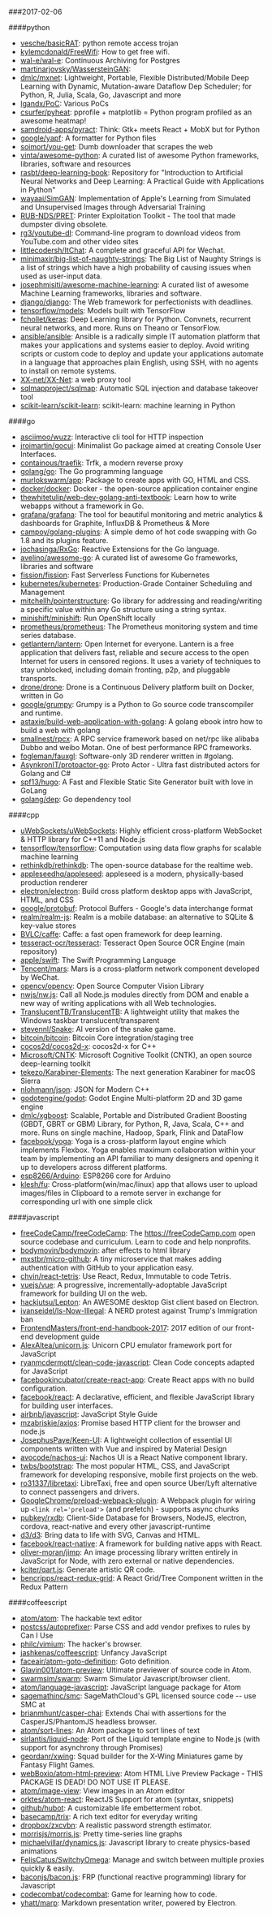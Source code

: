 ###2017-02-06

####python
* [vesche/basicRAT](https://github.com/vesche/basicRAT): python remote access trojan
* [kylemcdonald/FreeWifi](https://github.com/kylemcdonald/FreeWifi): How to get free wifi.
* [wal-e/wal-e](https://github.com/wal-e/wal-e): Continuous Archiving for Postgres
* [martinarjovsky/WassersteinGAN](https://github.com/martinarjovsky/WassersteinGAN): 
* [dmlc/mxnet](https://github.com/dmlc/mxnet): Lightweight, Portable, Flexible Distributed/Mobile Deep Learning with Dynamic, Mutation-aware Dataflow Dep Scheduler; for Python, R, Julia, Scala, Go, Javascript and more
* [lgandx/PoC](https://github.com/lgandx/PoC): Various PoCs
* [csurfer/pyheat](https://github.com/csurfer/pyheat): pprofile + matplotlib = Python program profiled as an awesome heatmap!
* [samdroid-apps/pyract](https://github.com/samdroid-apps/pyract): Think: Gtk+ meets React + MobX but for Python
* [google/yapf](https://github.com/google/yapf): A formatter for Python files
* [soimort/you-get](https://github.com/soimort/you-get):  Dumb downloader that scrapes the web
* [vinta/awesome-python](https://github.com/vinta/awesome-python): A curated list of awesome Python frameworks, libraries, software and resources
* [rasbt/deep-learning-book](https://github.com/rasbt/deep-learning-book): Repository for "Introduction to Artificial Neural Networks and Deep Learning: A Practical Guide with Applications in Python"
* [wayaai/SimGAN](https://github.com/wayaai/SimGAN): Implementation of Apple's Learning from Simulated and Unsupervised Images through Adversarial Training
* [RUB-NDS/PRET](https://github.com/RUB-NDS/PRET): Printer Exploitation Toolkit - The tool that made dumpster diving obsolete.
* [rg3/youtube-dl](https://github.com/rg3/youtube-dl): Command-line program to download videos from YouTube.com and other video sites
* [littlecodersh/ItChat](https://github.com/littlecodersh/ItChat): A complete and graceful API for Wechat. 
* [minimaxir/big-list-of-naughty-strings](https://github.com/minimaxir/big-list-of-naughty-strings): The Big List of Naughty Strings is a list of strings which have a high probability of causing issues when used as user-input data.
* [josephmisiti/awesome-machine-learning](https://github.com/josephmisiti/awesome-machine-learning): A curated list of awesome Machine Learning frameworks, libraries and software.
* [django/django](https://github.com/django/django): The Web framework for perfectionists with deadlines.
* [tensorflow/models](https://github.com/tensorflow/models): Models built with TensorFlow
* [fchollet/keras](https://github.com/fchollet/keras): Deep Learning library for Python. Convnets, recurrent neural networks, and more. Runs on Theano or TensorFlow.
* [ansible/ansible](https://github.com/ansible/ansible): Ansible is a radically simple IT automation platform that makes your applications and systems easier to deploy. Avoid writing scripts or custom code to deploy and update your applications automate in a language that approaches plain English, using SSH, with no agents to install on remote systems.
* [XX-net/XX-Net](https://github.com/XX-net/XX-Net): a web proxy tool
* [sqlmapproject/sqlmap](https://github.com/sqlmapproject/sqlmap): Automatic SQL injection and database takeover tool
* [scikit-learn/scikit-learn](https://github.com/scikit-learn/scikit-learn): scikit-learn: machine learning in Python

####go
* [asciimoo/wuzz](https://github.com/asciimoo/wuzz): Interactive cli tool for HTTP inspection
* [jroimartin/gocui](https://github.com/jroimartin/gocui): Minimalist Go package aimed at creating Console User Interfaces.
* [containous/traefik](https://github.com/containous/traefik): Trfk, a modern reverse proxy
* [golang/go](https://github.com/golang/go): The Go programming language
* [murlokswarm/app](https://github.com/murlokswarm/app): Package to create apps with GO, HTML and CSS.
* [docker/docker](https://github.com/docker/docker): Docker - the open-source application container engine
* [thewhitetulip/web-dev-golang-anti-textbook](https://github.com/thewhitetulip/web-dev-golang-anti-textbook): Learn how to write webapps without a framework in Go.
* [grafana/grafana](https://github.com/grafana/grafana): The tool for beautiful monitoring and metric analytics & dashboards for Graphite, InfluxDB & Prometheus & More
* [campoy/golang-plugins](https://github.com/campoy/golang-plugins): A simple demo of hot code swapping with Go 1.8 and its plugins feature.
* [jochasinga/RxGo](https://github.com/jochasinga/RxGo): Reactive Extensions for the Go language.
* [avelino/awesome-go](https://github.com/avelino/awesome-go): A curated list of awesome Go frameworks, libraries and software
* [fission/fission](https://github.com/fission/fission): Fast Serverless Functions for Kubernetes
* [kubernetes/kubernetes](https://github.com/kubernetes/kubernetes): Production-Grade Container Scheduling and Management
* [mitchellh/pointerstructure](https://github.com/mitchellh/pointerstructure): Go library for addressing and reading/writing a specific value within any Go structure using a string syntax.
* [minishift/minishift](https://github.com/minishift/minishift): Run OpenShift locally
* [prometheus/prometheus](https://github.com/prometheus/prometheus): The Prometheus monitoring system and time series database.
* [getlantern/lantern](https://github.com/getlantern/lantern):  Open Internet for everyone. Lantern is a free application that delivers fast, reliable and secure access to the open Internet for users in censored regions. It uses a variety of techniques to stay unblocked, including domain fronting, p2p, and pluggable transports.
* [drone/drone](https://github.com/drone/drone): Drone is a Continuous Delivery platform built on Docker, written in Go
* [google/grumpy](https://github.com/google/grumpy): Grumpy is a Python to Go source code transcompiler and runtime.
* [astaxie/build-web-application-with-golang](https://github.com/astaxie/build-web-application-with-golang): A golang ebook intro how to build a web with golang
* [smallnest/rpcx](https://github.com/smallnest/rpcx): A RPC service framework based on net/rpc like alibaba Dubbo and weibo Motan. One of best performance RPC frameworks.
* [fogleman/fauxgl](https://github.com/fogleman/fauxgl): Software-only 3D renderer written in #golang.
* [AsynkronIT/protoactor-go](https://github.com/AsynkronIT/protoactor-go): Proto Actor - Ultra fast distributed actors for Golang and C#
* [spf13/hugo](https://github.com/spf13/hugo): A Fast and Flexible Static Site Generator built with love in GoLang
* [golang/dep](https://github.com/golang/dep): Go dependency tool

####cpp
* [uWebSockets/uWebSockets](https://github.com/uWebSockets/uWebSockets): Highly efficient cross-platform WebSocket & HTTP library for C++11 and Node.js
* [tensorflow/tensorflow](https://github.com/tensorflow/tensorflow): Computation using data flow graphs for scalable machine learning
* [rethinkdb/rethinkdb](https://github.com/rethinkdb/rethinkdb): The open-source database for the realtime web.
* [appleseedhq/appleseed](https://github.com/appleseedhq/appleseed): appleseed is a modern, physically-based production renderer
* [electron/electron](https://github.com/electron/electron): Build cross platform desktop apps with JavaScript, HTML, and CSS
* [google/protobuf](https://github.com/google/protobuf): Protocol Buffers - Google's data interchange format
* [realm/realm-js](https://github.com/realm/realm-js): Realm is a mobile database: an alternative to SQLite & key-value stores
* [BVLC/caffe](https://github.com/BVLC/caffe): Caffe: a fast open framework for deep learning.
* [tesseract-ocr/tesseract](https://github.com/tesseract-ocr/tesseract): Tesseract Open Source OCR Engine (main repository)
* [apple/swift](https://github.com/apple/swift): The Swift Programming Language
* [Tencent/mars](https://github.com/Tencent/mars): Mars is a cross-platform network component developed by WeChat.
* [opencv/opencv](https://github.com/opencv/opencv): Open Source Computer Vision Library
* [nwjs/nw.js](https://github.com/nwjs/nw.js): Call all Node.js modules directly from DOM and enable a new way of writing applications with all Web technologies.
* [TranslucentTB/TranslucentTB](https://github.com/TranslucentTB/TranslucentTB): A lightweight utility that makes the Windows taskbar translucent/transparent
* [stevennl/Snake](https://github.com/stevennl/Snake): AI version of the snake game.
* [bitcoin/bitcoin](https://github.com/bitcoin/bitcoin): Bitcoin Core integration/staging tree
* [cocos2d/cocos2d-x](https://github.com/cocos2d/cocos2d-x): cocos2d-x for C++
* [Microsoft/CNTK](https://github.com/Microsoft/CNTK): Microsoft Cognitive Toolkit (CNTK), an open source deep-learning toolkit
* [tekezo/Karabiner-Elements](https://github.com/tekezo/Karabiner-Elements): The next generation Karabiner for macOS Sierra
* [nlohmann/json](https://github.com/nlohmann/json): JSON for Modern C++
* [godotengine/godot](https://github.com/godotengine/godot): Godot Engine  Multi-platform 2D and 3D game engine
* [dmlc/xgboost](https://github.com/dmlc/xgboost): Scalable, Portable and Distributed Gradient Boosting (GBDT, GBRT or GBM) Library, for Python, R, Java, Scala, C++ and more. Runs on single machine, Hadoop, Spark, Flink and DataFlow
* [facebook/yoga](https://github.com/facebook/yoga): Yoga is a cross-platform layout engine which implements Flexbox. Yoga enables maximum collaboration within your team by implementing an API familiar to many designers and opening it up to developers across different platforms.
* [esp8266/Arduino](https://github.com/esp8266/Arduino): ESP8266 core for Arduino
* [klesh/fu](https://github.com/klesh/fu): Cross-platform(win/mac/linux) app that allows user to upload images/files in Clipboard to a remote server in exchange for corresponding url with one simple click

####javascript
* [freeCodeCamp/freeCodeCamp](https://github.com/freeCodeCamp/freeCodeCamp): The https://freeCodeCamp.com open source codebase and curriculum. Learn to code and help nonprofits.
* [bodymovin/bodymovin](https://github.com/bodymovin/bodymovin): after effects to html library
* [mxstbr/micro-github](https://github.com/mxstbr/micro-github): A tiny microservice that makes adding authentication with GitHub to your application easy.
* [chvin/react-tetris](https://github.com/chvin/react-tetris): Use React, Redux, Immutable to code Tetris.
* [vuejs/vue](https://github.com/vuejs/vue): A progressive, incrementally-adoptable JavaScript framework for building UI on the web.
* [hackjutsu/Lepton](https://github.com/hackjutsu/Lepton): An AWESOME desktop Gist client based on Electron.
* [ivanseidel/Is-Now-Illegal](https://github.com/ivanseidel/Is-Now-Illegal): A NERD protest against Trump's Immigration ban
* [FrontendMasters/front-end-handbook-2017](https://github.com/FrontendMasters/front-end-handbook-2017): 2017 edition of our front-end development guide
* [AlexAltea/unicorn.js](https://github.com/AlexAltea/unicorn.js): Unicorn CPU emulator framework port for JavaScript
* [ryanmcdermott/clean-code-javascript](https://github.com/ryanmcdermott/clean-code-javascript):  Clean Code concepts adapted for JavaScript
* [facebookincubator/create-react-app](https://github.com/facebookincubator/create-react-app): Create React apps with no build configuration.
* [facebook/react](https://github.com/facebook/react): A declarative, efficient, and flexible JavaScript library for building user interfaces.
* [airbnb/javascript](https://github.com/airbnb/javascript): JavaScript Style Guide
* [mzabriskie/axios](https://github.com/mzabriskie/axios): Promise based HTTP client for the browser and node.js
* [JosephusPaye/Keen-UI](https://github.com/JosephusPaye/Keen-UI): A lightweight collection of essential UI components written with Vue and inspired by Material Design
* [avocode/nachos-ui](https://github.com/avocode/nachos-ui): Nachos UI is a React Native component library.
* [twbs/bootstrap](https://github.com/twbs/bootstrap): The most popular HTML, CSS, and JavaScript framework for developing responsive, mobile first projects on the web.
* [ro31337/libretaxi](https://github.com/ro31337/libretaxi): LibreTaxi, free and open source Uber/Lyft alternative to connect passengers and drivers.
* [GoogleChrome/preload-webpack-plugin](https://github.com/GoogleChrome/preload-webpack-plugin): A Webpack plugin for wiring up `<link rel='preload'>` (and prefetch) - supports async chunks
* [pubkey/rxdb](https://github.com/pubkey/rxdb):   Client-Side Database for Browsers, NodeJS, electron, cordova, react-native and every other javascript-runtime 
* [d3/d3](https://github.com/d3/d3): Bring data to life with SVG, Canvas and HTML. 
* [facebook/react-native](https://github.com/facebook/react-native): A framework for building native apps with React.
* [oliver-moran/jimp](https://github.com/oliver-moran/jimp): An image processing library written entirely in JavaScript for Node, with zero external or native dependencies.
* [kciter/qart.js](https://github.com/kciter/qart.js): Generate artistic QR code. 
* [bencripps/react-redux-grid](https://github.com/bencripps/react-redux-grid): A React Grid/Tree Component written in the Redux Pattern

####coffeescript
* [atom/atom](https://github.com/atom/atom): The hackable text editor
* [postcss/autoprefixer](https://github.com/postcss/autoprefixer): Parse CSS and add vendor prefixes to rules by Can I Use
* [philc/vimium](https://github.com/philc/vimium): The hacker's browser.
* [jashkenas/coffeescript](https://github.com/jashkenas/coffeescript): Unfancy JavaScript
* [faceair/atom-goto-definition](https://github.com/faceair/atom-goto-definition): Goto definition.
* [Glavin001/atom-preview](https://github.com/Glavin001/atom-preview):  Ultimate previewer of source code in Atom.
* [swarmsim/swarm](https://github.com/swarmsim/swarm): Swarm Simulator Javascript/browser client.
* [atom/language-javascript](https://github.com/atom/language-javascript): JavaScript language package for Atom
* [sagemathinc/smc](https://github.com/sagemathinc/smc): SageMathCloud's GPL licensed source code -- use SMC at
* [brianmhunt/casper-chai](https://github.com/brianmhunt/casper-chai): Extends Chai with assertions for the CasperJS/PhantomJS headless browser.
* [atom/sort-lines](https://github.com/atom/sort-lines): An Atom package to sort lines of text
* [sirlantis/liquid-node](https://github.com/sirlantis/liquid-node): Port of the Liquid template engine to Node.js (with support for asynchrony through Promises)
* [geordanr/xwing](https://github.com/geordanr/xwing): Squad builder for the X-Wing Miniatures game by Fantasy Flight Games.
* [webBoxio/atom-html-preview](https://github.com/webBoxio/atom-html-preview): Atom HTML Live Preview Package - THIS PACKAGE IS DEAD! DO NOT USE IT PLEASE.
* [atom/image-view](https://github.com/atom/image-view): View images in an Atom editor
* [orktes/atom-react](https://github.com/orktes/atom-react): ReactJS Support for atom (syntax, snippets)
* [github/hubot](https://github.com/github/hubot): A customizable life embetterment robot.
* [basecamp/trix](https://github.com/basecamp/trix): A rich text editor for everyday writing
* [dropbox/zxcvbn](https://github.com/dropbox/zxcvbn): A realistic password strength estimator.
* [morrisjs/morris.js](https://github.com/morrisjs/morris.js): Pretty time-series line graphs
* [michaelvillar/dynamics.js](https://github.com/michaelvillar/dynamics.js): Javascript library to create physics-based animations
* [FelisCatus/SwitchyOmega](https://github.com/FelisCatus/SwitchyOmega): Manage and switch between multiple proxies quickly & easily.
* [baconjs/bacon.js](https://github.com/baconjs/bacon.js): FRP (functional reactive programming) library for Javascript
* [codecombat/codecombat](https://github.com/codecombat/codecombat): Game for learning how to code.
* [yhatt/marp](https://github.com/yhatt/marp): Markdown presentation writer, powered by Electron.
